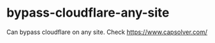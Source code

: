 # bypass-cloudflare-any-site
Can bypass cloudflare on any site. Check https://www.capsolver.com/ 











                                                                                                                                           